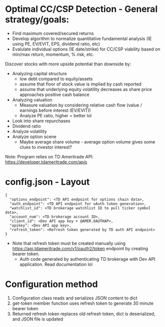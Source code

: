 # Optimal CC/CSP Detection - General strategy/goals:

- Find maximum covered/secured returns
- Develop algorithm to normalize quantitative fundamental analysis (IE using PE, EV/EVIT, EPS, dividend ratio, etc)
- Evalulate individual options (IE date/strike) for CC/CSP viability based on min/max return, momentum, % risk, etc.

Discover stocks with more upside potential than downside by:

- Analyzing capital structure
  - low debt compared to equity/assets
  - assume that floor of stock value is implied by cash reported
  - assume that underlying equity volatility decreases as share price approaches positive cash balance
- Analyzing valuation
  - Measure valuation by considering relative cash flow (value / earnings before interest (EV/EVIT))
  - Analyze PE ratio, higher = better lol
- Look into share repurchases
- Dividend ratio
- Analyze volatility
- Analyze option scene
  - Maybe average share volume - average option volume gives some clues to investor interest?

Note: Program relies on TD Ameritrade API: https://developer.tdameritrade.com/apis

# config.json - Layout

```
{
  "options_endpoint": <TD API endpoint for options chain data>,
  "auth_endpoint": <TD API endpoint for oAuth token generation>,
  "watchlist_id": <TD brokerage watchlist ID to pull ticker symbol data>,
  "account_num": <TD brokerage account ID>,
  "client_id": <Dev API app key + @AMER.OAUTHAP>,
  "apikey": <Dev API app key>,
  "refresh_token": <Refresh token generated by TD auth API endpoint>
}
```
- Note that refresh token must be created manually using https://api.tdameritrade.com/v1/oauth2/token endpoint by creating bearer token.
  - Auth code generated by authenticating TD brokerage with Dev API application. Read documentation lol

# Configuration method

1. Configuration class reads and serializes JSON content to dict
2. get-token member function uses refresh token to generate 30 minute bearer token
3. Returned refresh token replaces old refresh token, dict is deserialized, and JSON file is updated
